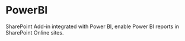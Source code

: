 # PowerBI

SharePoint Add-in integrated with Power BI, enable Power BI reports in SharePoint Online sites.

